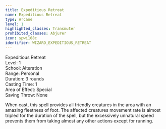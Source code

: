```yaml
---
title: Expeditious Retreat
name: Expeditious Retreat
type: Arcane
level: 1
highlighted_classes: Transmuter
prohibited_classes: Abjurer
icon: spwi108c
identifier: WIZARD_EXPEDITIOUS_RETREAT
---
```

Expeditious Retreat  
Level: 1  
School: Alteration  
Range: Personal  
Duration: 3 rounds  
Casting Time: 1  
Area of Effect: Special  
Saving Throw: None  
  
When cast, this spell provides all friendly creatures in the area with an amazing fleetness of foot. The affected creatures movement rate is almost tripled for the duration of the spell, but the excessively unnatural speed prevents them from taking almost any other actions except for running.  
